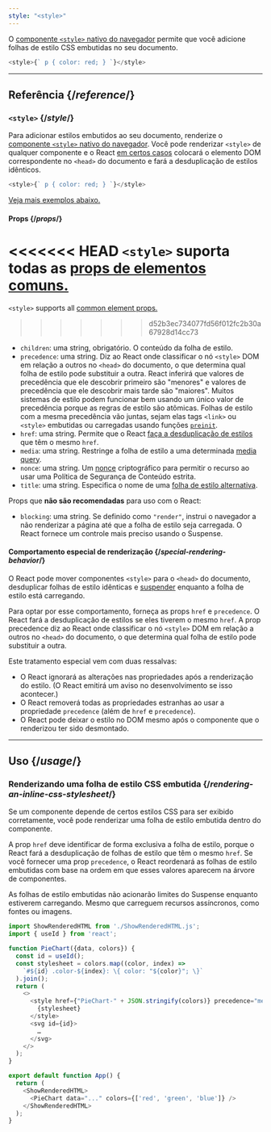 ```yaml
---
style: "<style>"
---
```


<Intro>

O [componente `<style>` nativo do navegador](https://developer.mozilla.org/en-US/docs/Web/HTML/Element/style) permite que você adicione folhas de estilo CSS embutidas no seu documento.

```js
<style>{` p { color: red; } `}</style>
```

</Intro>

<InlineToc />

---

## Referência {/*reference*/}

### `<style>` {/*style*/}

Para adicionar estilos embutidos ao seu documento, renderize o [componente `<style>` nativo do navegador](https://developer.mozilla.org/en-US/docs/Web/HTML/Element/style). Você pode renderizar `<style>` de qualquer componente e o React [em certos casos](#special-rendering-behavior) colocará o elemento DOM correspondente no `<head>` do documento e fará a desduplicação de estilos idênticos.

```js
<style>{` p { color: red; } `}</style>
```

[Veja mais exemplos abaixo.](#usage)

#### Props {/*props*/}

<<<<<<< HEAD
`<style>` suporta todas as [props de elementos comuns.](/reference/react-dom/components/common#props)
=======
`<style>` supports all [common element props.](/reference/react-dom/components/common#common-props)
>>>>>>> d52b3ec734077fd56f012fc2b30a67928d14cc73

* `children`: uma string, obrigatório. O conteúdo da folha de estilo.
* `precedence`: uma string. Diz ao React onde classificar o nó `<style>` DOM em relação a outros no `<head>` do documento, o que determina qual folha de estilo pode substituir a outra. React inferirá que valores de precedência que ele descobrir primeiro são "menores" e valores de precedência que ele descobrir mais tarde são "maiores". Muitos sistemas de estilo podem funcionar bem usando um único valor de precedência porque as regras de estilo são atômicas. Folhas de estilo com a mesma precedência vão juntas, sejam elas tags `<link>` ou `<style>` embutidas ou carregadas usando funções [`preinit`](/reference/react-dom/preinit).
* `href`: uma string. Permite que o React [faça a desduplicação de estilos](#special-rendering-behavior) que têm o mesmo `href`.
* `media`: uma string. Restringe a folha de estilo a uma determinada [media query](https://developer.mozilla.org/en-US/docs/Web/CSS/CSS_media_queries/Using_media_queries).
* `nonce`: uma string. Um [nonce](https://developer.mozilla.org/en-US/docs/Web/HTML/Global_attributes/nonce) criptográfico para permitir o recurso ao usar uma Política de Segurança de Conteúdo estrita.
* `title`: uma string. Especifica o nome de uma [folha de estilo alternativa](https://developer.mozilla.org/en-US/docs/Web/CSS/Alternative_style_sheets).

Props que **não são recomendadas** para uso com o React:

* `blocking`: uma string. Se definido como `"render"`, instrui o navegador a não renderizar a página até que a folha de estilo seja carregada. O React fornece um controle mais preciso usando o Suspense.

#### Comportamento especial de renderização {/*special-rendering-behavior*/}

O React pode mover componentes `<style>` para o `<head>` do documento, desduplicar folhas de estilo idênticas e [suspender](/reference/react/Suspense) enquanto a folha de estilo está carregando.

Para optar por esse comportamento, forneça as props `href` e `precedence`. O React fará a desduplicação de estilos se eles tiverem o mesmo `href`. A prop precedence diz ao React onde classificar o nó `<style>` DOM em relação a outros no `<head>` do documento, o que determina qual folha de estilo pode substituir a outra.

Este tratamento especial vem com duas ressalvas:

* O React ignorará as alterações nas propriedades após a renderização do estilo. (O React emitirá um aviso no desenvolvimento se isso acontecer.)
* O React removerá todas as propriedades estranhas ao usar a propriedade `precedence` (além de `href` e `precedence`).
* O React pode deixar o estilo no DOM mesmo após o componente que o renderizou ter sido desmontado.

---

## Uso {/*usage*/}

### Renderizando uma folha de estilo CSS embutida {/*rendering-an-inline-css-stylesheet*/}

Se um componente depende de certos estilos CSS para ser exibido corretamente, você pode renderizar uma folha de estilo embutida dentro do componente.

A prop `href` deve identificar de forma exclusiva a folha de estilo, porque o React fará a desduplicação de folhas de estilo que têm o mesmo `href`. Se você fornecer uma prop `precedence`, o React reordenará as folhas de estilo embutidas com base na ordem em que esses valores aparecem na árvore de componentes.

As folhas de estilo embutidas não acionarão limites do Suspense enquanto estiverem carregando. Mesmo que carreguem recursos assíncronos, como fontes ou imagens.

<SandpackWithHTMLOutput>

```js src/App.js active
import ShowRenderedHTML from './ShowRenderedHTML.js';
import { useId } from 'react';

function PieChart({data, colors}) {
  const id = useId();
  const stylesheet = colors.map((color, index) =>
    `#${id} .color-${index}: \{ color: "${color}"; \}`
  ).join();
  return (
    <>
      <style href={"PieChart-" + JSON.stringify(colors)} precedence="medium">
        {stylesheet}
      </style>
      <svg id={id}>
        …
      </svg>
    </>
  );
}

export default function App() {
  return (
    <ShowRenderedHTML>
      <PieChart data="..." colors={['red', 'green', 'blue']} />
    </ShowRenderedHTML>
  );
}
```

</SandpackWithHTMLOutput>
